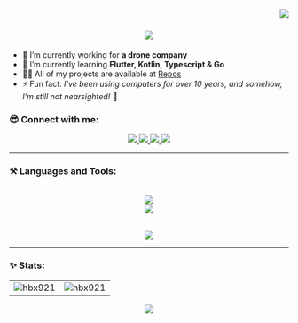 <img align="right" src="https://visitor-badge.laobi.icu/badge?page_id=hbx921.hbx921" />

<h1 align="center">
    <img src="https://readme-typing-svg.herokuapp.com/?font=Righteous&size=35&center=true&vCenter=true&width=500&height=70&duration=4000&lines=Hi+There!+👋;+I'm+Hieu+Bui!;+A+Mobile+Developer+📱" />
</h1>

- 🔭 I’m currently working for **a drone company**
- 🌱 I’m currently learning **Flutter, Kotlin, Typescript & Go**
- 👨‍💻 All of my projects are available at [Repos](https://github.com/hbx921?tab=repositories)
- ⚡ Fun fact: *I've been using computers for over 10 years, and somehow, I’m still not nearsighted!* 👀

<h3 align="left">😎 Connect with me:</h3>
<div align="center">
  <a href="mailto:hieubui201.work@gmail.com">
    <img src="https://img.shields.io/badge/Gmail-D14836?style=for-the-badge&logo=gmail&logoColor=white" />
  </a>
  <a href="https://linkedin.com/in/hbx921" target="_blank">
    <img src="https://img.shields.io/badge/LinkedIn-0077B5?style=for-the-badge&logo=linkedin&logoColor=white" target="_blank" />
  </a>
  <a href="https://t.me/hbx921" target="_blank">
     <img src="https://img.shields.io/badge/Telegram-26A5E4?style=for-the-badge&logo=telegram&logoColor=white" target="_blank" />
  </a>
  <a href="https://hbx921.github.io" target="_blank">
     <img src="https://img.shields.io/badge/Portfolio-FF5722?style=for-the-badge&logo=todoist&logoColor=white" target="_blank" />
  </a>
</div>

<hr>

<h3 align="left">⚒️ Languages and Tools:</h3>
<br/>

<div align="center">
  <img src="https://skillicons.dev/icons?i=dart,kotlin,go,python,typescript,java" /><br>
  <img src="https://skillicons.dev/icons?i=flutter,postgresql,figma,androidstudio,firebase,docker,linux,git" /><br>
</div>

<br/>

<p align="center">
  <img src="https://github-readme-stats.vercel.app/api/top-langs?username=hbx921&layout=compact&card_width=500&theme=radical" />
</p>

<hr>

<h3 align="left">✨ Stats:</h3>

<table align="center">
  <tr>
    <td>
      <img src="https://github-readme-stats.vercel.app/api?username=hbx921&show_icons=true&locale=en&theme=radical" alt="hbx921" />
    </td>
    <td>
      <img src="https://github-readme-streak-stats.herokuapp.com/?user=hbx921&theme=radical" alt="hbx921" />
    </td>
  </tr>
</table>

<p align="center">
  <img src="https://github-readme-activity-graph.vercel.app/graph?username=hbx921&theme=react-dark&bg_color=20232a&hide_border=true" />
</p>

